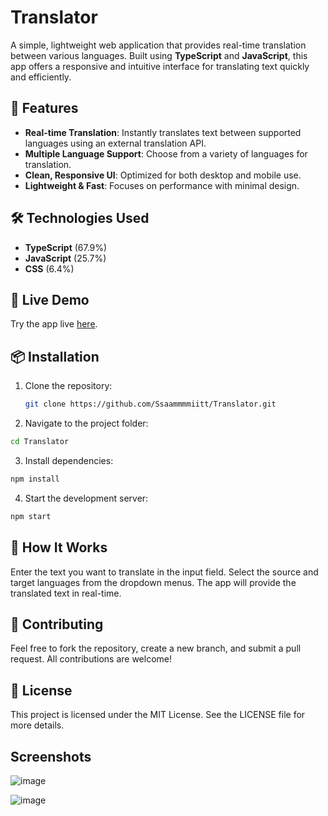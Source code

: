 # Translator

A simple, lightweight web application that provides real-time translation between various languages. Built using **TypeScript** and **JavaScript**, this app offers a responsive and intuitive interface for translating text quickly and efficiently.

## 🌟 Features

- **Real-time Translation**: Instantly translates text between supported languages using an external translation API.
- **Multiple Language Support**: Choose from a variety of languages for translation.
- **Clean, Responsive UI**: Optimized for both desktop and mobile use.
- **Lightweight & Fast**: Focuses on performance with minimal design.

## 🛠️ Technologies Used

- **TypeScript** (67.9%)
- **JavaScript** (25.7%)
- **CSS** (6.4%)
  
## 🚀 Live Demo

Try the app live [here](https://translator-nu-nine.vercel.app).

## 📦 Installation

1. Clone the repository:
   ```bash
   git clone https://github.com/Ssaammmmiitt/Translator.git

2. Navigate to the project folder:
  ```bash
cd Translator
 ```
3. Install dependencies:
```bash
npm install
```
4. Start the development server:
```bash
npm start
```

## 🧪 How It Works
Enter the text you want to translate in the input field.
Select the source and target languages from the dropdown menus.
The app will provide the translated text in real-time.

## 📝 Contributing
Feel free to fork the repository, create a new branch, and submit a pull request. All contributions are welcome!

## 📄 License
This project is licensed under the MIT License. See the LICENSE file for more details.

## Screenshots
![image](https://github.com/user-attachments/assets/0d9cc8f3-b66f-4a24-a269-9024081262de)

![image](https://github.com/user-attachments/assets/19067ae8-93f0-4461-9d2a-7525318ed69d)
